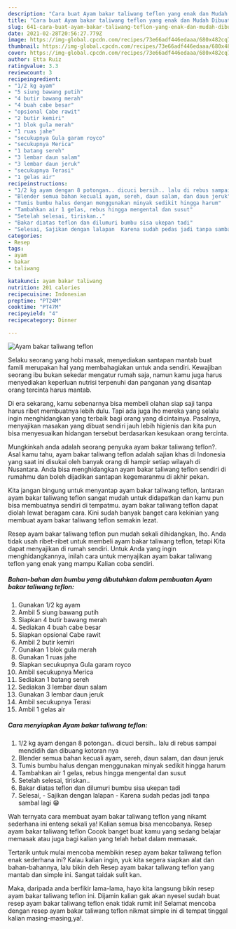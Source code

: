```yaml
---
description: "Cara buat Ayam bakar taliwang teflon yang enak dan Mudah Dibuat"
title: "Cara buat Ayam bakar taliwang teflon yang enak dan Mudah Dibuat"
slug: 641-cara-buat-ayam-bakar-taliwang-teflon-yang-enak-dan-mudah-dibuat
date: 2021-02-28T20:56:27.779Z
image: https://img-global.cpcdn.com/recipes/73e66adf446edaaa/680x482cq70/ayam-bakar-taliwang-teflon-foto-resep-utama.jpg
thumbnail: https://img-global.cpcdn.com/recipes/73e66adf446edaaa/680x482cq70/ayam-bakar-taliwang-teflon-foto-resep-utama.jpg
cover: https://img-global.cpcdn.com/recipes/73e66adf446edaaa/680x482cq70/ayam-bakar-taliwang-teflon-foto-resep-utama.jpg
author: Etta Ruiz
ratingvalue: 3.3
reviewcount: 3
recipeingredient:
- "1/2 kg ayam"
- "5 siung bawang putih"
- "4 butir bawang merah"
- "4 buah cabe besar"
- "opsional Cabe rawit"
- "2 butir kemiri"
- "1 blok gula merah"
- "1 ruas jahe"
- "secukupnya Gula garam royco"
- "secukupnya Merica"
- "1 batang sereh"
- "3 lembar daun salam"
- "3 lembar daun jeruk"
- "secukupnya Terasi"
- "1 gelas air"
recipeinstructions:
- "1/2 kg ayam dengan 8 potongan.. dicuci bersih.. lalu di rebus sampai mendidih dan dibuang kotoran nya"
- "Blender semua bahan kecuali ayam, sereh, daun salam, dan daun jeruk"
- "Tumis bumbu halus dengan menggunakan minyak sedikit hingga harum"
- "Tambahkan air 1 gelas, rebus hingga mengental dan susut"
- "Setelah selesai, tiriskan.."
- "Bakar diatas teflon dan dilumuri bumbu sisa ukepan tadi"
- "Selesai, Sajikan dengan lalapan  Karena sudah pedas jadi tanpa sambal lagi 😁"
categories:
- Resep
tags:
- ayam
- bakar
- taliwang

katakunci: ayam bakar taliwang 
nutrition: 201 calories
recipecuisine: Indonesian
preptime: "PT24M"
cooktime: "PT47M"
recipeyield: "4"
recipecategory: Dinner

---
```



![Ayam bakar taliwang teflon](https://img-global.cpcdn.com/recipes/73e66adf446edaaa/680x482cq70/ayam-bakar-taliwang-teflon-foto-resep-utama.jpg)

Selaku seorang yang hobi masak, menyediakan santapan mantab buat famili merupakan hal yang membahagiakan untuk anda sendiri. Kewajiban seorang ibu bukan sekedar mengatur rumah saja, namun kamu juga harus menyediakan keperluan nutrisi terpenuhi dan panganan yang disantap orang tercinta harus mantab.

Di era  sekarang, kamu sebenarnya bisa membeli olahan siap saji tanpa harus ribet membuatnya lebih dulu. Tapi ada juga lho mereka yang selalu ingin menghidangkan yang terbaik bagi orang yang dicintainya. Pasalnya, menyajikan masakan yang dibuat sendiri jauh lebih higienis dan kita pun bisa menyesuaikan hidangan tersebut berdasarkan kesukaan orang tercinta. 



Mungkinkah anda adalah seorang penyuka ayam bakar taliwang teflon?. Asal kamu tahu, ayam bakar taliwang teflon adalah sajian khas di Indonesia yang saat ini disukai oleh banyak orang di hampir setiap wilayah di Nusantara. Anda bisa menghidangkan ayam bakar taliwang teflon sendiri di rumahmu dan boleh dijadikan santapan kegemaranmu di akhir pekan.

Kita jangan bingung untuk menyantap ayam bakar taliwang teflon, lantaran ayam bakar taliwang teflon sangat mudah untuk didapatkan dan kamu pun bisa membuatnya sendiri di tempatmu. ayam bakar taliwang teflon dapat diolah lewat beragam cara. Kini sudah banyak banget cara kekinian yang membuat ayam bakar taliwang teflon semakin lezat.

Resep ayam bakar taliwang teflon pun mudah sekali dihidangkan, lho. Anda tidak usah ribet-ribet untuk membeli ayam bakar taliwang teflon, tetapi Kita dapat menyajikan di rumah sendiri. Untuk Anda yang ingin menghidangkannya, inilah cara untuk menyajikan ayam bakar taliwang teflon yang enak yang mampu Kalian coba sendiri.

<!--inarticleads1-->

##### Bahan-bahan dan bumbu yang dibutuhkan dalam pembuatan Ayam bakar taliwang teflon:

1. Gunakan 1/2 kg ayam
1. Ambil 5 siung bawang putih
1. Siapkan 4 butir bawang merah
1. Sediakan 4 buah cabe besar
1. Siapkan opsional Cabe rawit
1. Ambil 2 butir kemiri
1. Gunakan 1 blok gula merah
1. Gunakan 1 ruas jahe
1. Siapkan secukupnya Gula garam royco
1. Ambil secukupnya Merica
1. Sediakan 1 batang sereh
1. Sediakan 3 lembar daun salam
1. Gunakan 3 lembar daun jeruk
1. Ambil secukupnya Terasi
1. Ambil 1 gelas air




<!--inarticleads2-->

##### Cara menyiapkan Ayam bakar taliwang teflon:

1. 1/2 kg ayam dengan 8 potongan.. dicuci bersih.. lalu di rebus sampai mendidih dan dibuang kotoran nya
1. Blender semua bahan kecuali ayam, sereh, daun salam, dan daun jeruk
1. Tumis bumbu halus dengan menggunakan minyak sedikit hingga harum
1. Tambahkan air 1 gelas, rebus hingga mengental dan susut
1. Setelah selesai, tiriskan..
1. Bakar diatas teflon dan dilumuri bumbu sisa ukepan tadi
1. Selesai, - Sajikan dengan lalapan  - Karena sudah pedas jadi tanpa sambal lagi 😁




Wah ternyata cara membuat ayam bakar taliwang teflon yang nikamt sederhana ini enteng sekali ya! Kalian semua bisa mencobanya. Resep ayam bakar taliwang teflon Cocok banget buat kamu yang sedang belajar memasak atau juga bagi kalian yang telah hebat dalam memasak.

Tertarik untuk mulai mencoba membikin resep ayam bakar taliwang teflon enak sederhana ini? Kalau kalian ingin, yuk kita segera siapkan alat dan bahan-bahannya, lalu bikin deh Resep ayam bakar taliwang teflon yang mantab dan simple ini. Sangat taidak sulit kan. 

Maka, daripada anda berfikir lama-lama, hayo kita langsung bikin resep ayam bakar taliwang teflon ini. Dijamin kalian gak akan nyesel sudah buat resep ayam bakar taliwang teflon enak tidak rumit ini! Selamat mencoba dengan resep ayam bakar taliwang teflon nikmat simple ini di tempat tinggal kalian masing-masing,ya!.


